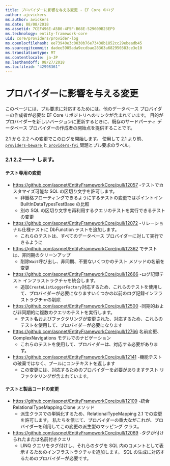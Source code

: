 ```yaml
---
title: プロバイダーに影響を与える変更 - EF Core のログ
author: ajcvickers
ms.author: avickers
ms.date: 08/08/2018
ms.assetid: 7CEF496E-A5B0-4F5F-B68E-529609B23EF9
ms.technology: entity-framework-core
uid: core/providers/provider-log
ms.openlocfilehash: ee73940e3c0030b76e73438b1852cc29ebeadb45
ms.sourcegitcommit: dadee5905ada9ecdbae28363a682950383ce3e10
ms.translationtype: MT
ms.contentlocale: ja-JP
ms.lasthandoff: 08/27/2018
ms.locfileid: "42998361"
---
```

# <a name="provider-impacting-changes"></a>プロバイダーに影響を与える変更

このページには、プル要求に対応するためには、他のデータベース プロバイダーの作成者が必要な EF Core リポジトリへのリンクが含まれています。 目的がプロバイダーを新しいバージョンに更新するときに、既存のサードパーティ データベース プロバイダーの作成者の開始点を提供することです。

2.1 から 2.2 への変更でこのログを開始します。 使用して 2.1 より前、 [ `providers-beware` ](https://github.com/aspnet/EntityFrameworkCore/labels/providers-beware)と[ `providers-fyi` ](https://github.com/aspnet/EntityFrameworkCore/labels/providers-fyi)問題とプル要求のラベル。

### <a name="21-----22"></a>2.1 2.2---> します。

#### <a name="test-only-changes"></a>テスト専用の変更

* https://github.com/aspnet/EntityFrameworkCore/pull/12057 -テストでカスタマイズ可能な SQL の区切り文字を許可します。
  * 非厳格フローティングできるようにするテストの変更ではポイントイン BuiltInDataTypesTestBase の比較
  * 別の SQL の区切り文字を再利用するクエリのテストを実行できるテストの変更
* https://github.com/aspnet/EntityFrameworkCore/pull/12072 -リレーショナル仕様テストに DbFunction テストを追加します。
  * これらのテストは、すべてのデータベース プロバイダーに対して実行できるように
* https://github.com/aspnet/EntityFrameworkCore/pull/12362 でテストは、非同期のクリーンアップ
  * 削除`Wait`呼び出し、非同期、不要ないくつかのテスト メソッドの名前を変更
* https://github.com/aspnet/EntityFrameworkCore/pull/12666 -ログ記録テスト インフラストラクチャを統合します。
  * 追加`CreateListLoggerFactory`対応するため、これらのテストを使用して、プロバイダーが必要になりますいくつかの以前のログ記録インフラストラクチャの削除
* https://github.com/aspnet/EntityFrameworkCore/pull/12500 -同期的および非同期的に複数のクエリのテストを実行します。
  * テスト名およびファクタリングが変更された、対応するため、これらのテストを使用して、プロバイダーが必要になります
* https://github.com/aspnet/EntityFrameworkCore/pull/12766 名前変更、ComplexNavigations モデルでのナビゲーション
  * これらのテストを使用して、プロバイダーは、対応する必要があります。
* https://github.com/aspnet/EntityFrameworkCore/pull/12141 -機能テストの破棄ではなく、プールにコンテキストを返します
  * この変更には、対応するためのプロバイダーを必要がありますテスト リファクタリングが含まれています。


#### <a name="test-and-product-code-changes"></a>テストと製品コードの変更

* https://github.com/aspnet/EntityFrameworkCore/pull/12109 -統合 RelationalTypeMapping.Clone メソッド
  * 派生クラスでの単純化するため、RelationalTypeMapping 2.1 での変更を許可します。 私たちを信じて、プロバイダーの重大ながこれが、プロバイダーを利用してこの変更の派生型のマッピング クラス。
* https://github.com/aspnet/EntityFrameworkCore/pull/12069 -タグが付けられたまたは名前付きクエリ
  * LINQ クエリをタグ付けし、それらのタグを SQL 内のコメントとして表示するためのインフラストラクチャを追加します。 SQL の生成に対応するためのプロバイダーが必要です。
